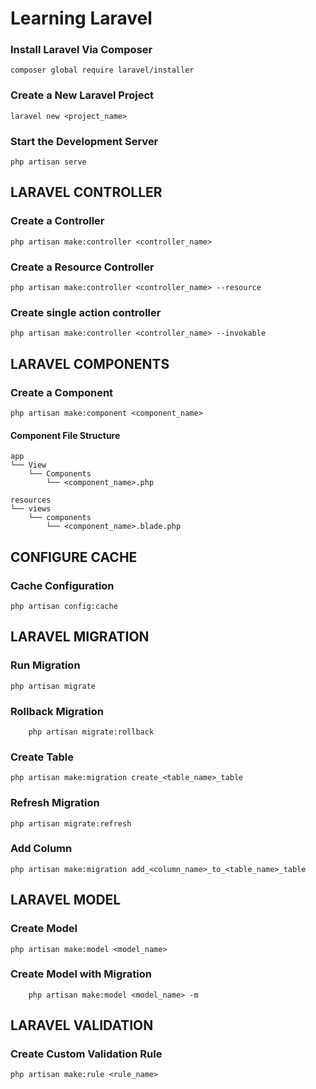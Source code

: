 # **Learning Laravel**

### Install Laravel Via Composer

    composer global require laravel/installer

### Create a New Laravel Project

    laravel new <project_name>

### Start the Development Server

    php artisan serve

## **LARAVEL CONTROLLER**

### Create a Controller

    php artisan make:controller <controller_name>

### Create a Resource Controller

    php artisan make:controller <controller_name> --resource

### Create single action controller

    php artisan make:controller <controller_name> --invokable

## **LARAVEL COMPONENTS**

### Create a Component

    php artisan make:component <component_name>

#### **Component File Structure**

    app
    └── View
        └── Components
            └── <component_name>.php

    resources
    └── views
        └── components
            └── <component_name>.blade.php

## **CONFIGURE CACHE**

### Cache Configuration

    php artisan config:cache

## **LARAVEL MIGRATION**

### Run Migration

    php artisan migrate

### Rollback Migration
    
        php artisan migrate:rollback

### Create Table

    php artisan make:migration create_<table_name>_table

### Refresh Migration

    php artisan migrate:refresh

### Add Column

    php artisan make:migration add_<column_name>_to_<table_name>_table

## **LARAVEL MODEL**

### Create Model

    php artisan make:model <model_name>

### Create Model with Migration
    
        php artisan make:model <model_name> -m

## **LARAVEL VALIDATION**

### Create Custom Validation Rule

    php artisan make:rule <rule_name>